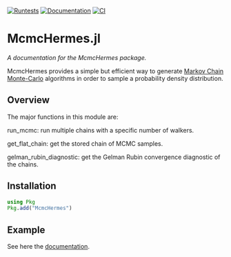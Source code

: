 [![Runtests](https://github.com/stevenalfonso/McmcHermes.jl/actions/workflows/Runtests.yml/badge.svg)](https://github.com/stevenalfonso/McmcHermes.jl/actions/workflows/Runtests.yml)
[![Documentation](https://github.com/stevenalfonso/McmcHermes.jl/actions/workflows/documentation.yml/badge.svg)](https://github.com/stevenalfonso/McmcHermes.jl/actions/workflows/documentation.yml)
[![CI](https://github.com/stevenalfonso/McmcHermes.jl/actions/workflows/CI.yml/badge.svg)](https://github.com/stevenalfonso/McmcHermes.jl/actions/workflows/CI.yml)

# McmcHermes.jl


*A documentation for the McmcHermes package.*


McmcHermes provides a simple but efficient way to generate [Markov Chain Monte-Carlo](https://en.wikipedia.org/wiki/Markov_chain_Monte_Carlo) algorithms in order to sample a probability density distribution.


## Overview

The major functions in this module are:

run_mcmc: run multiple chains with a specific number of walkers.

get\_flat\_chain: get the stored chain of MCMC samples.

gelman\_rubin\_diagnostic: get the Gelman Rubin convergence diagnostic of the chains. 



## Installation

```julia
using Pkg
Pkg.add("McmcHermes")
```

## Example


See here the [documentation](https://stevenalfonso.github.io/McmcHermes.jl/dev/).